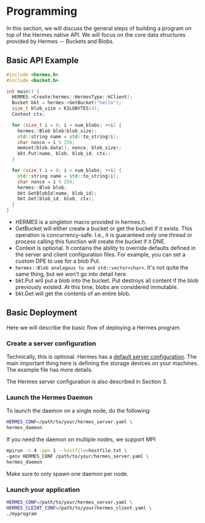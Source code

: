 # Programming

In this section, we will discuss the general steps of building a program
on top of the Hermes native API. We will focus on the core data structures
provided by Hermes -- Buckets and Blobs.

## Basic API Example

```cpp
#include <hermes.h>
#include <bucket.h>

int main() {
  HERMES->Create(hermes::HermesType::kClient);
  Bucket bkt = hermes->GetBucket("hello");
  size_t blob_size = KILOBYTES(4);
  Context ctx;

  for (size_t i = 0; i < num_blobs; ++i) {
    hermes::Blob blob(blob_size);
    std::string name = std::to_string(i);
    char nonce = i % 256;
    memset(blob.data(), nonce, blob_size);
    bkt.Put(name, blob, blob_id, ctx);
  }

  for (size_t i = 0; i < num_blobs; ++i) {
    std::string name = std::to_string(i);
    char nonce = i % 256;
    hermes::Blob blob;
    bkt.GetBlobId(name, blob_id);
    bkt.Get(blob_id, blob, ctx);
  }
}
```

- HERMES is a singleton macro provided in hermes.h.
- GetBucket will either create a bucket or get the bucket if it exists.
  This operation is concurrency-safe. I.e., it is guaranteed only one
  thread or process calling this function will create the bucket if it
  DNE.
- Context is optional. It contains the ability to override
  defaults defined in the server and client configuration files. For
  example, you can set a custom DPE to use for a blob Put.
- `hermes::Blob analagous to and std::vector<char>`. It's not quite the
  same thing, but we won't go into detail here.
- bkt.Put will put a blob into the bucket. Put destroys all content
  if the blob previously existed. At this time, blobs are considered
  immutable.
- bkt.Get will get the contents of an entire blob.

## Basic Deployment

Here we will describe the basic flow of deploying a Hermes program.

### Create a server configuration

Technically, this is optional. Hermes has a
[default server
configuration](https://github.com/HDFGroup/hermes/blob/master/config/hermes_server_default.yaml).
The main important thing here is defining the storage devices on your machines.
The example file has more details.

The Hermes server configuration is also described in Section 3.

### Launch the Hermes Daemon

To launch the daemon on a single node, do the following:

```bash
HERMES_CONF=/path/to/your/hermes_server.yaml \
hermes_daemon
```

If you need the daemon on multiple nodes, we support MPI

```bash
mpirun -n 4 -ppn 1 --hostfile=hostfile.txt \
-genv HERMES_CONF /path/to/your/hermes_server.yaml \
hermes_daemon
```

Make sure to only spawn one daemon per node.

### Launch your application

```bash
HERMES_CONF=/path/to/your/hermes_server.yaml \
HERMES_CLEINT_CONF=/path/to/your/hermes_client.yaml \
./myprogram
```
